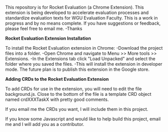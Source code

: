 This repository is for Rocket Evaluation (a Chrome Extension). This extension is being developed to accelerate evaluation processes and standardize evaluation texts for WGU Evaluation Faculty. This is a work in progress and by no means complete. If you have suggestions or feedback, please feel free to email me. -Thanks

****Rocket Evaluation Extension Installation****

To install the Rocket Evaluation extension in Chrome:
-Download the project files into a folder.
-Open Chrome and navigate to Menu >> More tools >> Extensions.
-In the Extensions tab click "Load Unpacked" and select the folder where you saved the files.
-This will install the extension in developer mode. The future plan is to publish this extension in the Google store.

****Adding CRDs to the Rocket Evaluation Extension****

To add CRDs for use in the extension, you will need to edit the file background.js. Close to the bottom of the file is a template CRD object named crdXXXTaskX with pretty good comments.

If you email me the CRDs you want, I will include them in this project.

If you know some Javascript and would like to help build this project, email me and I will add you as a contributor.
